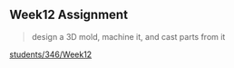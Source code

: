 ## Week12 Assignment

>design a 3D mold, machine it, and cast parts from it

[students/346/Week12](http://archive.fabacademy.org/archives/2016/fablabbcn2016/students/346/Week12.htm)